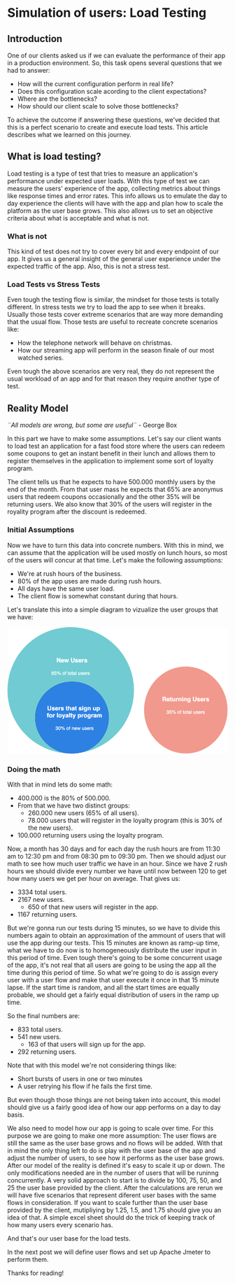 # Simulation of users: Load Testing

## Introduction

One of our clients asked us if we can evaluate the performance of their app in a production environment.
So, this task opens several questions that we had to answer:

- How will the current configuration perform in real life?
- Does this configuration scale acording to the client expectations?
- Where are the bottlenecks?
- How should our client scale to solve those bottlenecks?

To achieve the outcome if answering these questions, we've decided that this is a perfect scenario to create and execute load tests.
This article describes what we learned on this journey.

## What is load testing?

Load testing is a type of test that tries to measure an application's performance
under expected user loads.
With this type of test we can measure the users' experience of the app,
collecting metrics about things like response times and error rates.
This info allows us to emulate the day to day experience the clients will have with the app
and plan how to scale the platform as the user base grows.
This also allows us to set an objective criteria about what is acceptable and what is not.

### What is not

This kind of test does not try to cover every bit and every endpoint of our app.
It gives us a general insight of the general user experience under the expected
traffic of the app.
Also, this is not a stress test.

### Load Tests vs Stress Tests

Even tough the testing flow is similar, the mindset for those tests is totally different.
In stress tests we try to load the app to see when it breaks.
Usually those tests cover extreme scenarios that are way more demanding that the usual flow.
Those tests are useful to recreate concrete scenarios like:
- How the telephone network will behave on christmas.
- How our streaming app will perform in the season finale of our most watched series.

Even tough the above scenarios are very real, they do not represent the usual workload of an app
and for that reason they require another type of test.

## Reality Model

_¨All models are wrong, but some are useful¨_ - George Box

In this part we have to make some assumptions.
Let's say our client wants to load test an application for a fast food store
where the users can redeem some coupons to get an instant benefit in their lunch
and allows them to register themselves in the application to implement some sort of
loyalty program.

The client tells us that he expects to have 500.000 monthly users by the end of the month.
From that user mass he expects that 65% are anonymus users that redeem coupons occasionally
and the other 35% will be returning users.
We also know that 30% of the users will register in the royality program after the
discount is redeemed.

### Initial Assumptions

Now we have to turn this data into concrete numbers.
With this in mind, we can assume that the application will be used mostly on lunch hours, so
most of the users will concur at that time.
Let's make the following assumptions:
- We're at rush hours of the business.
- 80% of the app uses are made during rush hours.
- All days have the same user load.
- The client flow is somewhat constant during that hours.

Let's translate this into a simple diagram to vizualize the user groups that we have:

![Alt](images/Blog-Load-Tests.png)

### Doing the math

With that in mind lets do some math:
 - 400.000 is the 80% of 500.000.
 - From that we have two distinct groups:
     - 260.000 new users (65% of all users).
     - 78.000 users that will register in the loyalty program (this is 30% of the new users).
 - 100.000 returning users using the loyalty program.

Now, a month has 30 days and for each day the rush hours are from 11:30 am to 12:30 pm and from 08:30 pm to 09:30 pm.
Then we should adjust our math to see how much user traffic we have in an hour.
Since we have 2 rush hours we should divide every number we have until now between 120 to get how many users
we get per hour on average. That gives us:

- 3334 total users.
- 2167 new users.
    - 650 of that new users will register in the app.
- 1167 returning users.

But we're gonna run our tests during 15 minutes, so we have to divide this numbers again to obtain an approximation of the ammount of users
that will use the app during our tests.
This 15 minutes are known as ramp-up time, what we have to do now is to homogeneously distribute the user input in this period of time.
Even tough there's going to be some concurrent usage of the app, it's not real that all users are going to be using the app
all the time during this period of time.
So what we're going to do is assign every user with a user flow and make that user execute it once in that 15 minute
lapse.
If the start time is random, and all the start times are equally probable, we should get a fairly equal distribution of users in the ramp up time.

So the final numbers are:
- 833 total users.
- 541 new users.
    - 163 of that users will sign up for the app.
- 292 returning users.

Note that with this model we're not considering things like:
- Short bursts of users in one or two minutes
- A user retrying his flow if he fails the first time.

But even though those things are not being taken into account, this model should give us a fairly
good idea of how our app performs on a day to day basis.

We also need to model how our app is going to scale over time.
For this purpose we are going to make one more assumption: The user flows are still the same as the user base grows and no flows will be added.
With that in mind the only thing left to do is play with the user base of the app and adjust the number of users, to see how it performs as the user base grows.
After our model of the reality is defined it's easy to scale it up or down.
The only modifications needed are in the number of users that will be runinng concurrently.
A very solid approach to start is to divide by 100, 75, 50, and 25 the user base provided by the client.
After the calculations are rerun we will have five scenarios that represent diferent user bases with the same flows in consideration.
If you want to scale further than the user base provided by the client, mutipliying by 1.25, 1.5, and 1.75 should give you an idea of that.
A simple excel sheet should do the trick of keeping track of how many users every scenario has.

And that's our user base for the load tests.

In the next post we will define user flows and set up Apache Jmeter to perform them.


Thanks for reading!

